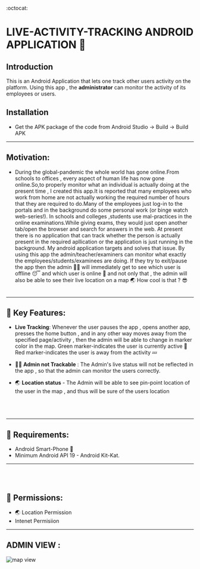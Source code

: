 :octocat:

# LIVE-ACTIVITY-TRACKING ANDROID APPLICATION :iphone:

## Introduction
This is an Android Application that lets one track other users activity on the platform.
Using this app , the **administrator**  can monitor the activity of its employees or users.

## Installation
* Get the APK package of the code from Android Studio -> Build -> Build APK

 ---
 
## Motivation:
 * During the global-pandemic the whole world has gone online.From schools to offices , every aspect of human life has now gone online.So,to properly monitor what an individual is actually doing at the present time , I created  this app.It is reported that many employees who work from home are not actually working the required number of hours that they are required to do.Many of the employees just log-in to the portals and in the background do some personal work (or binge watch web-series!).
In schools and colleges ,students use mal-practices in the online examinations.While giving exams, they would just open another tab/open the browser and search for answers in the web.
At present there is no application that can track whether  the person is actually present in the required apllication or the application is just running in the background.
 My android application targets and solves that issue. By using this app the admin/teacher/examiners can monitor what exactly the employees/students/examinees are doing.
If they try to exit/pause the app then the admin  :guardsman: will immediately get to see which user is offline :sleeping:  and which user  is online :raising_hand: and not only that , the admin will also be able to see their live location on a map :earth_asia:
How cool is that ? :sunglasses:
<br/><br/>
 ---
## :dart: Key Features:

 - **Live Tracking**: Whenever the user pauses the app , opens another app, presses the home button , and in any other way moves away from the specified  page/activity , then the admin will be able to change in marker color in the map.
Green marker-indicates the user is currently active :raising_hand:
Red marker-indicates the user is away from the activity :zzz:

- :guardsman: **Admin not Trackable** : The Admin's live status will not be reflected in the app , so that the admin can monitor the users correctly.

- :earth_asia: **Location status** -  The Admin will be able to see pin-point location of the user in the map , and thus will be sure of the users location<br/><br/>
<br/><br/>
 ---
## :dart: Requirements:

- Android Smart-Phone :iphone:
- Minimum Android API 19 - Android Kit-Kat.
 ---
<br/><br/>
 ## :dart: Permissions:
 - :earth_asia: Location Permission
-  Intenet Permisiion
 ---
  




## ADMIN VIEW :
![map view](https://github.com/logicinfinite/live-activity-tracking-android-app/blob/master/map.jpeg)



 
